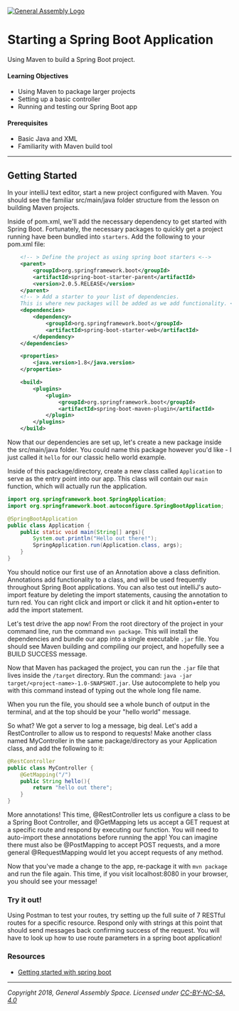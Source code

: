 [![General Assembly Logo](https://camo.githubusercontent.com/1a91b05b8f4d44b5bbfb83abac2b0996d8e26c92/687474703a2f2f692e696d6775722e636f6d2f6b6538555354712e706e67)](https://generalassemb.ly)

# Starting a Spring Boot Application

Using Maven to build a Spring Boot project.

#### Learning Objectives

- Using Maven to package larger projects
- Setting up a basic controller
- Running and testing our Spring Boot app

#### Prerequisites

- Basic Java and XML
- Familiarity with Maven build tool

---

## Getting Started

In your intelliJ text editor, start a new project configured with Maven. You should see the familiar src/main/java folder structure from the lesson on building Maven projects.

Inside of pom.xml, we'll add the necessary dependency to get started with Spring Boot. Fortunately, the necessary packages to quickly get a project running have been bundled into `starters`. Add the following to your pom.xml file:

```xml
    <!-- > Define the project as using spring boot starters <-->
    <parent>
        <groupId>org.springframework.boot</groupId>
        <artifactId>spring-boot-starter-parent</artifactId>
        <version>2.0.5.RELEASE</version>
    </parent>
    <!-- > Add a starter to your list of dependencies. 
    This is where new packages will be added as we add functionality. <-->
    <dependencies>
        <dependency>
            <groupId>org.springframework.boot</groupId>
            <artifactId>spring-boot-starter-web</artifactId>
        </dependency>
    </dependencies>

    <properties>
        <java.version>1.8</java.version>
    </properties>

    <build>
        <plugins>
            <plugin>
                <groupId>org.springframework.boot</groupId>
                <artifactId>spring-boot-maven-plugin</artifactId>
            </plugin>
        </plugins>
    </build>
```

Now that our dependencies are set up, let's create a new package inside the src/main/java folder. You could name this package however you'd like - I just called it `hello` for our classic hello world example.

Inside of this package/directory, create a new class called `Application` to serve as the entry point into our app. This class will contain our `main` function, which will actually run the application. 

``` java
import org.springframework.boot.SpringApplication;
import org.springframework.boot.autoconfigure.SpringBootApplication;

@SpringBootApplication
public class Application {
    public static void main(String[] args){
        System.out.println("Hello out there!");
        SpringApplication.run(Application.class, args);
    }
}
```

You should notice our first use of an Annotation above a class definition. Annotations add functionality to a class, and will be used frequently throughout Spring Boot applications. You can also test out intelliJ's auto-import feature by deleting the import statements, causing the annotation to turn red. You can right click and import or click it and hit option+enter to add the import statement.

Let's test drive the app now! From the root directory of the project in your command line, run the command `mvn package`. This will install the dependencies and bundle our app into a single executable `.jar` file. You should see Maven building and compiling our project, and hopefully see a BUILD SUCCESS message.

Now that Maven has packaged the project, you can run the `.jar` file that lives inside the `/target` directory. Run the command: `java -jar target/<project-name>-1.0-SNAPSHOT.jar`. Use autocomplete to help you with this command instead of typing out the whole long file name.

When you run the file, you should see a whole bunch of output in the terminal, and at the top should be your "hello world" message.

So what? We got a server to log a message, big deal. Let's add a RestController to allow us to respond to requests! Make another class named MyController in the same package/directory as your Application class, and add the following to it:

```java
@RestController
public class MyController {
    @GetMapping("/")
    public String hello(){
        return "hello out there";
    }
}
```

More annotations! This time, @RestController lets us configure a class to be a Spring Boot Controller, and @GetMapping lets us accept a GET request at a specific route and respond by executing our function. You will need to auto-import these annotations before running the app! You can imagine there must also be @PostMapping to accept POST requests, and a more general @RequestMapping would let you accept requests of any method. 

Now that you've made a change to the app, re-package it with `mvn package` and run the file again. This time, if you visit localhost:8080 in your browser, you should see your message!

### Try it out!

Using Postman to test your routes, try setting up the full suite of 7 RESTful routes for a specific resource. Respond only with strings at this point that should send messages back confirming success of the request. You will have to look up how to use route parameters in a spring boot application!


### Resources

- [Getting started with spring boot](https://spring.io/guides/gs/spring-boot/)

---

*Copyright 2018, General Assembly Space. Licensed under [CC-BY-NC-SA, 4.0](https://creativecommons.org/licenses/by-nc-sa/4.0/)*